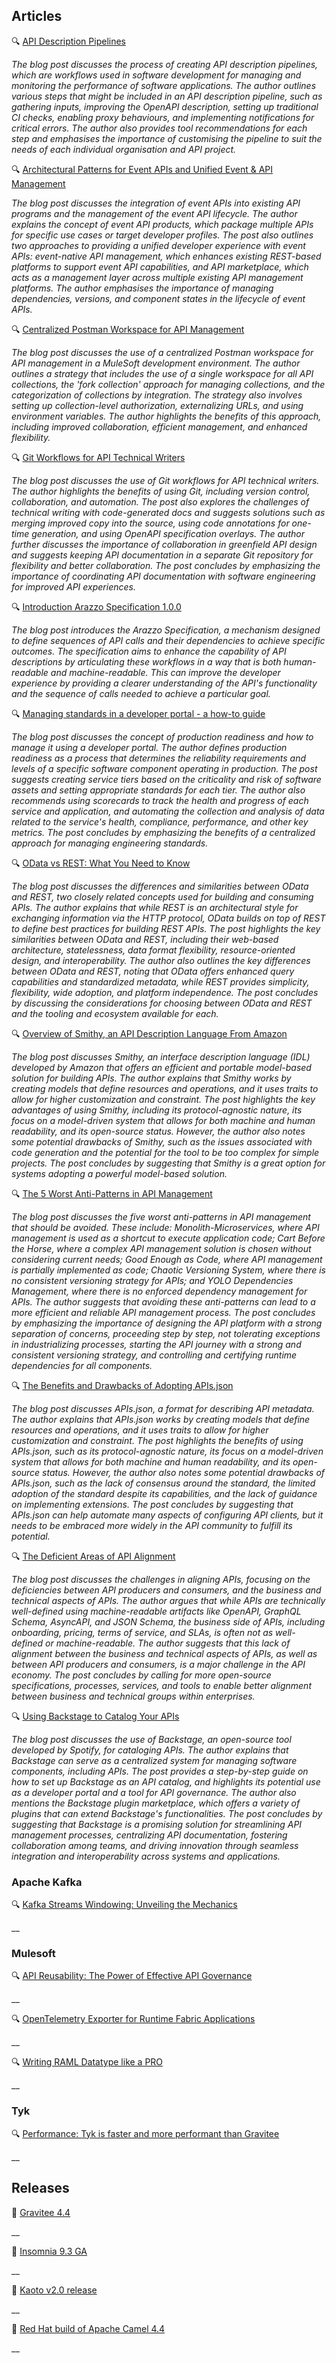 ## Articles
🔍 [API Description Pipelines](https://lornajane.net/posts/2024/pipelines-api-descriptions)

_The blog post discusses the process of creating API description pipelines, which are workflows used in software development for managing and monitoring the performance of software applications. The author outlines various steps that might be included in an API description pipeline, such as gathering inputs, improving the OpenAPI description, setting up traditional CI checks, enabling proxy behaviours, and implementing notifications for critical errors. The author also provides tool recommendations for each step and emphasises the importance of customising the pipeline to suit the needs of each individual organisation and API project._

🔍 [Architectural Patterns for Event APIs and Unified Event & API Management](https://solace.com/blog/patterns-event-apis-unified-apim/)

_The blog post discusses the integration of event APIs into existing API programs and the management of the event API lifecycle. The author explains the concept of event API products, which package multiple APIs for specific use cases or target developer profiles. The post also outlines two approaches to providing a unified developer experience with event APIs: event-native API management, which enhances existing REST-based platforms to support event API capabilities, and API marketplace, which acts as a management layer across multiple existing API management platforms. The author emphasises the importance of managing dependencies, versions, and component states in the lifecycle of event APIs._

🔍 [Centralized Postman Workspace for API Management](https://medium.com/another-integration-blog/centralized-postman-workspace-for-api-management-7e1b12a90915)

_The blog post discusses the use of a centralized Postman workspace for API management in a MuleSoft development environment. The author outlines a strategy that includes the use of a single workspace for all API collections, the 'fork collection' approach for managing collections, and the categorization of collections by integration. The strategy also involves setting up collection-level authorization, externalizing URLs, and using environment variables. The author highlights the benefits of this approach, including improved collaboration, efficient management, and enhanced flexibility._

🔍 [Git Workflows for API Technical Writers](https://bump.sh/blog/git-workflows-for-api-technical-writers)

_The blog post discusses the use of Git workflows for API technical writers. The author highlights the benefits of using Git, including version control, collaboration, and automation. The post also explores the challenges of technical writing with code-generated docs and suggests solutions such as merging improved copy into the source, using code annotations for one-time generation, and using OpenAPI specification overlays. The author further discusses the importance of collaboration in greenfield API design and suggests keeping API documentation in a separate Git repository for flexibility and better collaboration. The post concludes by emphasizing the importance of coordinating API documentation with software engineering for improved API experiences._

🔍 [Introduction Arazzo Specification 1.0.0](https://spec.openapis.org/arazzo/latest.html)

_The blog post introduces the Arazzo Specification, a mechanism designed to define sequences of API calls and their dependencies to achieve specific outcomes. The specification aims to enhance the capability of API descriptions by articulating these workflows in a way that is both human-readable and machine-readable. This can improve the developer experience by providing a clearer understanding of the API's functionality and the sequence of calls needed to achieve a particular goal._

🔍 [Managing standards in a developer portal - a how-to guide](https://www.getport.io/blog/managing-standards-in-a-developer-portal)

_The blog post discusses the concept of production readiness and how to manage it using a developer portal. The author defines production readiness as a process that determines the reliability requirements and levels of a specific software component operating in production. The post suggests creating service tiers based on the criticality and risk of software assets and setting appropriate standards for each tier. The author also recommends using scorecards to track the health and progress of each service and application, and automating the collection and analysis of data related to the service's health, compliance, performance, and other key metrics. The post concludes by emphasizing the benefits of a centralized approach for managing engineering standards._

🔍 [OData vs REST: What You Need to Know](https://blog.dreamfactory.com/odata-vs-rest-what-you-need-to-know)

_The blog post discusses the differences and similarities between OData and REST, two closely related concepts used for building and consuming APIs. The author explains that while REST is an architectural style for exchanging information via the HTTP protocol, OData builds on top of REST to define best practices for building REST APIs. The post highlights the key similarities between OData and REST, including their web-based architecture, statelessness, data format flexibility, resource-oriented design, and interoperability. The author also outlines the key differences between OData and REST, noting that OData offers enhanced query capabilities and standardized metadata, while REST provides simplicity, flexibility, wide adoption, and platform independence. The post concludes by discussing the considerations for choosing between OData and REST and the tooling and ecosystem available for each._

🔍 [Overview of Smithy, an API Description Language From Amazon](https://nordicapis.com/overview-of-smithy-an-api-description-language-from-amazon/)

_The blog post discusses Smithy, an interface description language (IDL) developed by Amazon that offers an efficient and portable model-based solution for building APIs. The author explains that Smithy works by creating models that define resources and operations, and it uses traits to allow for higher customization and constraint. The post highlights the key advantages of using Smithy, including its protocol-agnostic nature, its focus on a model-driven system that allows for both machine and human readability, and its open-source status. However, the author also notes some potential drawbacks of Smithy, such as the issues associated with code generation and the potential for the tool to be too complex for simple projects. The post concludes by suggesting that Smithy is a great option for systems adopting a powerful model-based solution._

🔍 [The 5 Worst Anti-Patterns in API Management](https://thenewstack.io/the-5-worst-anti-patterns-in-api-management/)

_The blog post discusses the five worst anti-patterns in API management that should be avoided. These include: Monolith-Microservices, where API management is used as a shortcut to execute application code; Cart Before the Horse, where a complex API management solution is chosen without considering current needs; Good Enough as Code, where API management is partially implemented as code; Chaotic Versioning System, where there is no consistent versioning strategy for APIs; and YOLO Dependencies Management, where there is no enforced dependency management for APIs. The author suggests that avoiding these anti-patterns can lead to a more efficient and reliable API management process. The post concludes by emphasizing the importance of designing the API platform with a strong separation of concerns, proceeding step by step, not tolerating exceptions in industrializing processes, starting the API journey with a strong and consistent versioning strategy, and controlling and certifying runtime dependencies for all components._

🔍 [The Benefits and Drawbacks of Adopting APIs.json](https://nordicapis.com/the-benefits-and-drawbacks-of-adopting-apis-json/)

_The blog post discusses APIs.json, a format for describing API metadata. The author explains that APIs.json works by creating models that define resources and operations, and it uses traits to allow for higher customization and constraint. The post highlights the benefits of using APIs.json, such as its protocol-agnostic nature, its focus on a model-driven system that allows for both machine and human readability, and its open-source status. However, the author also notes some potential drawbacks of APIs.json, such as the lack of consensus around the standard, the limited adoption of the standard despite its capabilities, and the lack of guidance on implementing extensions. The post concludes by suggesting that APIs.json can help automate many aspects of configuring API clients, but it needs to be embraced more widely in the API community to fulfill its potential._

🔍 [The Deficient Areas of API Alignment](http://apievangelist.com/2024/06/19/the-deficient-areas-of-api-alignment/)

_The blog post discusses the challenges in aligning APIs, focusing on the deficiencies between API producers and consumers, and the business and technical aspects of APIs. The author argues that while APIs are technically well-defined using machine-readable artifacts like OpenAPI, GraphQL Schema, AsyncAPI, and JSON Schema, the business side of APIs, including onboarding, pricing, terms of service, and SLAs, is often not as well-defined or machine-readable. The author suggests that this lack of alignment between the business and technical aspects of APIs, as well as between API producers and consumers, is a major challenge in the API economy. The post concludes by calling for more open-source specifications, processes, services, and tools to enable better alignment between business and technical groups within enterprises._

🔍 [Using Backstage to Catalog Your APIs](https://nordicapis.com/using-backstage-to-catalog-your-apis/)

_The blog post discusses the use of Backstage, an open-source tool developed by Spotify, for cataloging APIs. The author explains that Backstage can serve as a centralized system for managing software components, including APIs. The post provides a step-by-step guide on how to set up Backstage as an API catalog, and highlights its potential use as a developer portal and a tool for API governance. The author also mentions the Backstage plugin marketplace, which offers a variety of plugins that can extend Backstage's functionalities. The post concludes by suggesting that Backstage is a promising solution for streamlining API management processes, centralizing API documentation, fostering collaboration among teams, and driving innovation through seamless integration and interoperability across systems and applications._

### Apache Kafka

🔍 [Kafka Streams Windowing: Unveiling the Mechanics](https://medium.com/@zdb.dashti/kafka-streams-windowing-unveiling-the-mechanics-5fad8c413b83)

__

### Mulesoft

🔍 [API Reusability: The Power of Effective API Governance](https://blogs.mulesoft.com/dev-guides/api-governance-and-api-reusability/)

__

🔍 [OpenTelemetry Exporter for Runtime Fabric Applications](https://blogs.mulesoft.com/news/opentelemetry-exporter-for-runtime-fabric/)

__

🔍 [Writing RAML Datatype like a PRO](https://medium.com/another-integration-blog/writing-raml-datatype-like-a-pro-0a741e6e36fd4)

__

### Tyk

🔍 [Performance: Tyk is faster and more performant than Gravitee](https://tyk.io/blog/tyk-vs-gravitee-performance/)

__

## Releases

🚀 [Gravitee 4.4](https://www.gravitee.io/blog/platform-update-gravitee-4.4)

__

🚀 [Insomnia 9.3 GA](https://konghq.com/blog/product-releases/insomnia-9-3-ga)

__

🚀 [Kaoto v2.0 release](https://camel.apache.org/blog/2024/06/kaoto-release-2.0.0/)

__

🚀 [Red Hat build of Apache Camel 4.4](https://developers.redhat.com/blog/2024/06/10/whats-new-red-hat-build-apache-camel-44)

__
